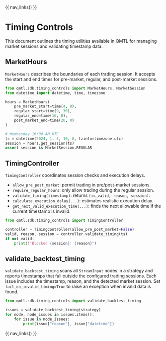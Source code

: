 {{ nav_links() }}

# Timing Controls

This document outlines the timing utilities available in QMTL for managing market sessions and validating timestamp data.

## MarketHours

`MarketHours` describes the boundaries of each trading session. It accepts the start and end times for pre-market, regular, and post-market sessions.

```python
from qmtl.sdk.timing_controls import MarketHours, MarketSession
from datetime import datetime, time, timezone

hours = MarketHours(
    pre_market_start=time(4, 0),
    regular_start=time(9, 30),
    regular_end=time(16, 0),
    post_market_end=time(20, 0)
)

# Wednesday 10:00 AM UTC
ts = datetime(2024, 1, 3, 10, 0, tzinfo=timezone.utc)
session = hours.get_session(ts)
assert session is MarketSession.REGULAR
```

## TimingController

`TimingController` coordinates session checks and execution delays.

- `allow_pre_post_market`: permit trading in pre/post-market sessions.
- `require_regular_hours`: only allow trading during the regular session.
- `validate_timing(timestamp)`: returns `(is_valid, reason, session)`.
- `calculate_execution_delay(...)`: estimates realistic execution delay.
- `get_next_valid_execution_time(...)`: finds the next allowable time if the current timestamp is invalid.

```python
from qmtl.sdk.timing_controls import TimingController

controller = TimingController(allow_pre_post_market=False)
valid, reason, session = controller.validate_timing(ts)
if not valid:
    print(f"Blocked {session}: {reason}")
```

## validate_backtest_timing

`validate_backtest_timing` scans all `StreamInput` nodes in a strategy and reports timestamps that fall outside the configured trading sessions. Each issue includes the timestamp, reason, and the detected market session. Set `fail_on_invalid_timing=True` to raise an exception when invalid data is found.

```python
from qmtl.sdk.timing_controls import validate_backtest_timing

issues = validate_backtest_timing(strategy)
for node, node_issues in issues.items():
    for issue in node_issues:
        print(issue["reason"], issue["datetime"])
```

{{ nav_links() }}

